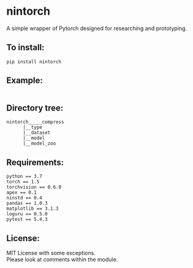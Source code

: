 # nintorch
A simple wrapper of Pytorch designed for researching and prototyping.

## To install:
```
pip install nintorch
```

## Example:
```
```

## Directory tree:
```
nintorch_____compress
	  |__type
	  |__dataset
	  |__model
	  |__model_zoo
```

## Requirements:
```
python == 3.7
torch == 1.5
torchvision == 0.6.0
apex == 0.1
ninstd == 0.4
pandas == 1.0.3
matplotlib == 3.1.3
loguru == 0.5.0
pytest == 5.4.3

```

## License:
MIT License with some exceptions. <br>
Please look at comments within the module.




